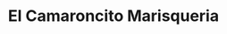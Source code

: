 ---
title: "El Camaroncito Marisqueria"
url: /kansas-city/el-camaroncito-marisqueria/
shop: shop
---